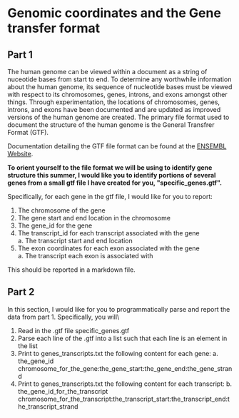 # Genomic coordinates and the Gene transfer format

## Part 1

The human genome can be viewed within a document as a string of nuceotide bases from start to end. To determine any worthwhile information about the human genome, its sequence of nucleotide bases must be viewed with respect to its chromosomes, genes, introns, and exons amongst other things. Through experimentation, the locations of chromosomes, genes, introns, and exons have been documented and are updated as improved versions of the human genome are created. The primary file format used to document the structure of the human genome is the General Transfrer Format (GTF).

Documentation detailing the GTF file format can be found at the [ENSEMBL Website](http://m.ensembl.org/info/website/upload/gff.html).

**To orient yourself to the file format we will be using to identify gene structure this summer, I would like you to identify portions of several genes from a small gtf file I have created for you, "specific_genes.gtf".**

Specifically, for each gene in the gtf file, I would like for you to report: 
  1. The chromosome of the gene
  2. The gene start and end location in the chromosome
  3. The gene_id for the gene
  4. The transcript_id for each transcript associated with the gene\
      a. The transcript start and end location
  5. The exon coordinates for each exon associated with the gene\
      a. The transcript each exon is associated with
      
This should be reported in a markdown file. 

## Part 2

In this section, I would like for you to programmatically parse and report the data from part 1. Specifically, you will\
1. Read in the .gtf file specific_genes.gtf
2. Parse each line of the .gtf into a list such that each line is an element in the list
3. Print to genes_transcripts.txt the following content for each gene:
    a. the_gene_id chromosome_for_the_gene:the_gene_start:the_gene_end:the_gene_strand
5. Print to genes_transcripts.txt the following content for each transcript:
    b. the_gene_id_for_the_transcript chromosome_for_the_transcript:the_transcript_start:the_transcript_end:the_transcript_strand

